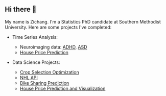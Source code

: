 ## Hi there 👋

My name is Zichang. I'm a Statistics PhD candidate at Southern Methodist University. Here are some projects I've completed:

<!--  Research: high-dimensional time series analysis focusing on developmental disorders. --> 
- Time Series Analysis:

  * Neuroimaging data: [ADHD](https://github.com/Zichang23/adhd), [ASD](https://github.com/Zichang23/fmri)
  * [House Price Prediction](https://github.com/Zichang23/PredictHousePrice)
      
- Data Science Projects:

  * [Crop Selection Optimization](https://github.com/Zichang23/sklearn_predict)
  * [NHL API](https://github.com/Zichang23/Project-1)
  * [Bike Sharing Prediction](https://github.com/AlexSelwaeh/ST558Project2)
  * [House Price Prediction and Visualization](https://github.com/Zichang23/Project-3)

<!--    * Bayesian hierarchical modelling:

      

#### Current Research

I specialize in high-dimensional time series analysis focusing on developmental disorders (ASD and ADHD). My research employs advanced spectral analysis techniques and custom visualization tools to extract meaningful patterns from complex datasets.

#### Technical Contributions

I have developed and maintain several R functions that implement novel analytical methods for neurological time series data. These tools facilitate robust statistical inference in high-dimensional spaces while ensuring computational efficiency.


**Zichang23/zichang23** is a ✨ _special_ ✨ repository because its `README.md` (this file) appears on your GitHub profile.

Here are some ideas to get you started:

- 🔭 I’m currently working on ...
- 🌱 I’m currently learning ...
- 👯 I’m looking to collaborate on ...
- 🤔 I’m looking for help with ...
- 💬 Ask me about ...
- 📫 How to reach me: ...
- 😄 Pronouns: ...
- ⚡ Fun fact: ...
-->
